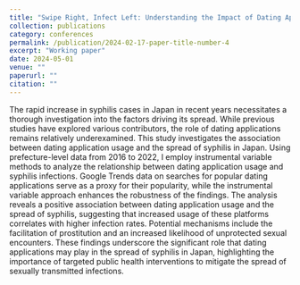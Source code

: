 ```yaml
---
title: "Swipe Right, Infect Left: Understanding the Impact of Dating Apps on the Syphilis Epidemic in Japan"
collection: publications
category: conferences
permalink: /publication/2024-02-17-paper-title-number-4
excerpt: "Working paper"
date: 2024-05-01
venue: ""
paperurl: ""
citation: ""
---
```


The rapid increase in syphilis cases in Japan in recent years necessitates a
thorough investigation into the factors driving its spread. While previous studies
have explored various contributors, the role of dating applications remains
relatively underexamined. This study investigates the association between dating
application usage and the spread of syphilis in Japan. Using prefecture-level data
from 2016 to 2022, I employ instrumental variable methods to analyze the
relationship between dating application usage and syphilis infections. Google
Trends data on searches for popular dating applications serve as a proxy for their
popularity, while the instrumental variable approach enhances the robustness of
the findings. The analysis reveals a positive association between dating
application usage and the spread of syphilis, suggesting that increased usage of
these platforms correlates with higher infection rates. Potential mechanisms
include the facilitation of prostitution and an increased likelihood of unprotected
sexual encounters. These findings underscore the significant role that dating
applications may play in the spread of syphilis in Japan, highlighting the
importance of targeted public health interventions to mitigate the spread of
sexually transmitted infections.
